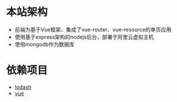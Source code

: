 # 本站架构
* 前端为基于Vue框架、集成了vue-router、vue-resource的单页应用
* 使用基于express架构的nodejs后台，部署于阿里云虚拟主机
* 使用mongodb作为数据库


# 依赖项目
* [lodash](https://github.com/lodash/lodash)
* [vue](https://www.vuejs.com/#/)